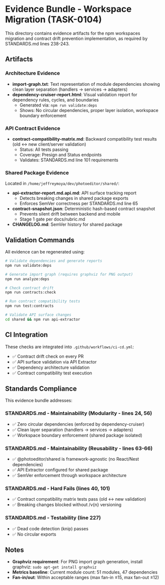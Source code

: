 # Evidence Bundle - Workspace Migration (TASK-0104)

This directory contains evidence artifacts for the npm workspaces migration and contract drift prevention implementation, as required by STANDARDS.md lines 238-243.

## Artifacts

### Architecture Evidence
- **import-graph.txt**: Text representation of module dependencies showing clean layer separation (handlers → services → adapters)
- **dependency-cruiser-report.html**: Visual validation report for dependency rules, cycles, and boundaries
  - Generated via: `npm run validate:deps`
  - Shows: No circular dependencies, proper layer isolation, workspace boundary enforcement

### API Contract Evidence
- **contract-compatibility-matrix.md**: Backward compatibility test results (old ↔ new client/server validation)
  - Status: All tests passing
  - Coverage: Presign and Status endpoints
  - Validates: STANDARDS.md line 101 requirements

### Shared Package Evidence
Located in `/home/jeffreymoya/dev/photoeditor/shared/`:
- **api-extractor-report.md.api.md**: API surface tracking report
  - Detects breaking changes in shared package exports
  - Enforces SemVer correctness per STANDARDS.md line 65
- **contract-snapshot.json**: Deterministic hash-based contract snapshot
  - Prevents silent drift between backend and mobile
  - Stage 1 gate per docs/rubric.md
- **CHANGELOG.md**: SemVer history for shared package

## Validation Commands

All evidence can be regenerated using:

```bash
# Validate dependencies and generate reports
npm run validate:deps

# Generate import graph (requires graphviz for PNG output)
npm run analyze:deps

# Check contract drift
npm run contracts:check

# Run contract compatibility tests
npm run test:contracts

# Validate API surface changes
cd shared && npm run api-extractor
```

## CI Integration

These checks are integrated into `.github/workflows/ci-cd.yml`:
- ✅ Contract drift check on every PR
- ✅ API surface validation via API Extractor
- ✅ Dependency architecture validation
- ✅ Contract compatibility test execution

## Standards Compliance

This evidence bundle addresses:

### STANDARDS.md - Maintainability (Modularity - lines 24, 56)
- ✅ Zero circular dependencies (enforced by dependency-cruiser)
- ✅ Clean layer separation (handlers → services → adapters)
- ✅ Workspace boundary enforcement (shared package isolated)

### STANDARDS.md - Maintainability (Reusability - lines 63-66)
- ✅ @photoeditor/shared is framework-agnostic (no React/Nest dependencies)
- ✅ API Extractor configured for shared package
- ✅ SemVer enforcement through workspace architecture

### STANDARDS.md - Hard Fails (lines 40, 101)
- ✅ Contract compatibility matrix tests pass (old ↔ new validation)
- ✅ Breaking changes blocked without /v{n} versioning

### STANDARDS.md - Testability (line 227)
- ✅ Dead code detection (knip) passes
- ✅ No circular exports

## Notes

- **Graphviz requirement**: For PNG import graph generation, install graphviz: `sudo apt-get install graphviz`
- **Metrics baseline**: Current module count: 51 modules, 47 dependencies
- **Fan-in/out**: Within acceptable ranges (max fan-in ≤15, max fan-out ≤12)
